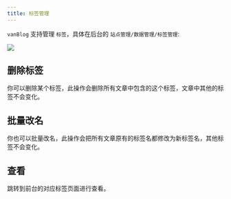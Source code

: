 ```yaml
---
title: 标签管理
---
```


`vanBlog` 支持管理 `标签`，具体在后台的 `站点管理/数据管理/标签管理`:

![](https://pic.mereith.com/img/a7c9fd66fe5e66bbda5ca50a95632005.clipboard-2022-08-31.png)

## 删除标签

你可以删除某个标签，此操作会删除所有文章中包含的这个标签，文章中其他的标签不会变化。

## 批量改名

你也可以批量改名，此操作会把所有文章原有的标签名都修改为新标签名，其他标签不会变化。

## 查看

跳转到前台的对应标签页面进行查看。

